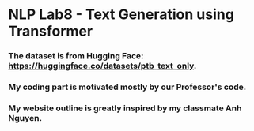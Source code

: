 # NLP Lab8 - Text Generation using Transformer

### The dataset is from Hugging Face: https://huggingface.co/datasets/ptb_text_only.

### My coding part is motivated mostly by our Professor's code.
### My website outline is greatly inspired by my classmate Anh Nguyen.
